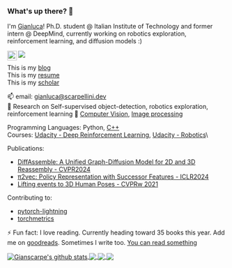 ### What's up there? 👋

I'm [Gianluca](https://blog.scarpellini.dev)!
Ph.D. student @ Italian Institute of Technology and former intern @ DeepMind, currently working on robotics exploration, reinforcement learning, and diffusion models :)

<a href=https://www.linkedin.com/in/gianlucascarpellini/>
  <img align="left" alt="Gianscarpe's LinkedIN" width="22px" src="https://raw.githubusercontent.com/peterthehan/peterthehan/master/assets/linkedin.svg" />
</a>

![](https://visitor-badge.glitch.me/badge?page_id=gianscarpe.gianscarpe)

This is my [blog](https://blog.scarpellini.dev)\
This is my [resume](https://github.com/gianscarpe/resume/blob/master/Scarpellini_cv.pdf)\
This is my [scholar](https://scholar.google.com/citations?user=Wlye2XUAAAAJ&hl=it&oi=ao)

📫 email: gianluca@scarpellini.dev\
🔭 Research on Self-supervised object-detection, robotics exploration, reinforcement learning
🌱 [Computer Vision](https://github.com/gianscarpe/computer_vision_szeliski), [Image processing](https://github.com/gianscarpe/chess_detection)

Programming Languages: Python, [C++](https://github.com/gianscarpe/cpp_primer)\
Courses: [Udacity - Deep Reinforcement Learning](https://github.com/gianscarpe/udacity_deep_reinforcement_learning), [Udacity - Robotics](https://github.com/gianscarpe/udacity_sensor_fusion)\

Publications:
- [DiffAssemble: A Unified Graph-Diffusion Model for 2D and 3D Reassembly - CVPR2024](https://iit-pavis.github.io/DiffAssemble/)
- [π2vec: Policy Representation with Successor Features - ICLR2024](https://openreview.net/pdf?id=o5Bqa4o5Mi)
- [Lifting events to 3D Human Poses - CVPRw 2021](https://github.com/IIT-PAVIS/lifting_events_to_3d_hpe)

Contributing to: 
- [pytorch-lightning](https://github.com/PyTorchLightning/pytorch-lightning)
- [torchmetrics](https://github.com/PyTorchLightning/metrics)

⚡ Fun fact: I love reading. Currently heading toward 35 books this year. Add me on [goodreads](https://www.goodreads.com/user/show/123225277-gianscarpe). Sometimes I write too. [You can read something](https://blog.scarpellini.dev/short-stories/)

<a href="https://github.com/gianscarpe/github-readme-stats">
  <img align="center" src="https://github-readme-stats.vercel.app/api?username=gianscarpe&show_icons=true&include_all_commits=true&theme=radical" alt="Gianscarpe's github stats" />
</a>
<a href="https://github.com/gianscarpe">

  <img align="center" src="https://github-readme-stats.vercel.app/api/top-langs/?username=gianscarpe&layout=compact&theme=radical&hide=jupyter%20notebook,html,css,tex" />
</a>

<a href="https://github.com/IIT-PAVIS/lifting_events_to_3d_hpe">
  <img align="center" src="https://github-readme-stats.vercel.app/api/pin/?username=gianscarpe&repo=event-based-monocular-hpe&theme=radical" />
</a>    

<a href="https://github.com/gianscarpe/resume">
  <img align="center" src="https://github-readme-stats.vercel.app/api/pin/?username=gianscarpe&repo=resume&theme=radical" />
</a>    
